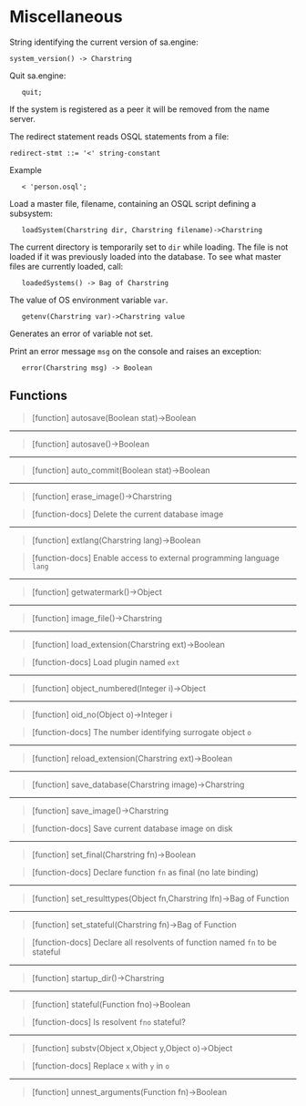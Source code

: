 # Miscellaneous
String identifying the current version of sa.engine:
```
system_version() -> Charstring
```

Quit sa.engine: 
```
   quit;
```
If the system is registered as a peer it will be removed from the name server.

The redirect statement reads OSQL statements from a file:
```
redirect-stmt ::= '<' string-constant
```
Example
```
   < 'person.osql';
```

Load a master file, filename, containing an OSQL script defining a
subsystem:
```
   loadSystem(Charstring dir, Charstring filename)->Charstring
```

The current directory is temporarily set to `dir` while loading. The
file is not loaded if it was previously loaded into the database. To
see what master files are currently loaded, call:

```
   loadedSystems() -> Bag of Charstring
```

The value of OS environment variable `var`. 
```
   getenv(Charstring var)->Charstring value
```
Generates an error of variable not set.

Print an error message `msg` on the console and raises an exception:
```
   error(Charstring msg) -> Boolean
```

## Functions

> [function]
> autosave(Boolean stat)->Boolean



___

> [function]
> autosave()->Boolean



___

> [function]
> auto_commit(Boolean stat)->Boolean



___

> [function]
> erase_image()->Charstring

> [function-docs]
> Delete the current database image 



___

> [function]
> extlang(Charstring lang)->Boolean

> [function-docs]
> Enable access to external programming language `lang` 



___

> [function]
> getwatermark()->Object



___

> [function]
> image_file()->Charstring



___

> [function]
> load_extension(Charstring ext)->Boolean

> [function-docs]
> Load plugin named `ext` 



___

> [function]
> object_numbered(Integer i)->Object



___

> [function]
> oid_no(Object o)->Integer i

> [function-docs]
> The number identifying surrogate object `o` 



___

> [function]
> reload_extension(Charstring ext)->Boolean



___

> [function]
> save_database(Charstring image)->Charstring



___

> [function]
> save_image()->Charstring

> [function-docs]
> Save current database image on disk 



___

> [function]
> set_final(Charstring fn)->Boolean

> [function-docs]
> Declare function `fn` as final (no late binding) 



___

> [function]
> set_resulttypes(Object fn,Charstring lfn)->Bag of Function



___

> [function]
> set_stateful(Charstring fn)->Bag of Function

> [function-docs]
> Declare all resolvents of function named `fn` to be stateful 



___

> [function]
> startup_dir()->Charstring



___

> [function]
> stateful(Function fno)->Boolean

> [function-docs]
> Is resolvent `fno` stateful? 



___

> [function]
> substv(Object x,Object y,Object o)->Object

> [function-docs]
> Replace `x` with `y` in `o` 



___

> [function]
> unnest_arguments(Function fn)->Boolean


